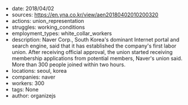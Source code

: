 - date: 2018/04/02
- sources: https://en.yna.co.kr/view/aen20180402010200320
- actions: union_representation
- struggles: working_conditions
- employment_types: white_collar_workers
- description: Naver Corp., South Korea's dominant Internet portal and search engine, said that it has established the company's first labor union. After receiving official approval, the union started receiving membership applications from potential members, Naver's union said. More than 300 people joined within two hours.
- locations: seoul, korea
- companies: naver
- workers: 300
- tags: None
- author: organizejs
